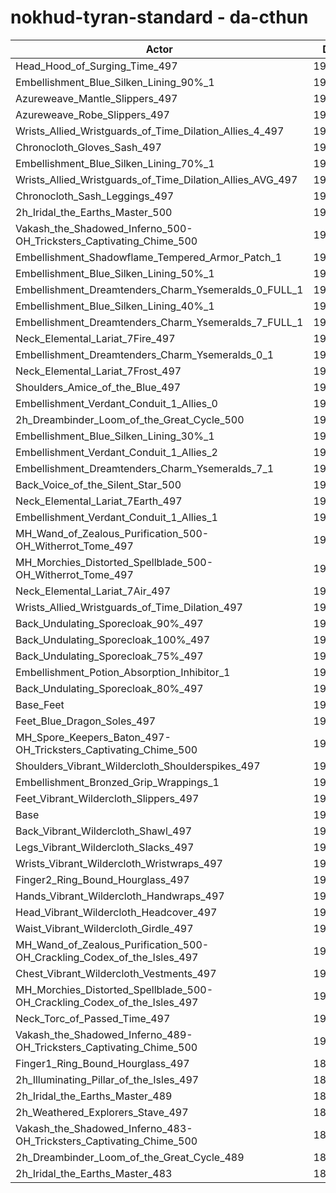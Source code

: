 # nokhud-tyran-standard - da-cthun
| Actor | DPS | Increase |
|---|:---:|:---:|
|Head_Hood_of_Surging_Time_497|194767|2.18%|
|Embellishment_Blue_Silken_Lining_90%_1|193426|1.48%|
|Azureweave_Mantle_Slippers_497|193215|1.37%|
|Azureweave_Robe_Slippers_497|193183|1.35%|
|Wrists_Allied_Wristguards_of_Time_Dilation_Allies_4_497|193181|1.35%|
|Chronocloth_Gloves_Sash_497|192998|1.25%|
|Embellishment_Blue_Silken_Lining_70%_1|192854|1.18%|
|Wrists_Allied_Wristguards_of_Time_Dilation_Allies_AVG_497|192779|1.14%|
|Chronocloth_Sash_Leggings_497|192627|1.06%|
|2h_Iridal_the_Earths_Master_500|192596|1.04%|
|Vakash_the_Shadowed_Inferno_500-OH_Tricksters_Captivating_Chime_500|192436|0.96%|
|Embellishment_Shadowflame_Tempered_Armor_Patch_1|192282|0.88%|
|Embellishment_Blue_Silken_Lining_50%_1|192279|0.88%|
|Embellishment_Dreamtenders_Charm_Ysemeralds_0_FULL_1|192257|0.87%|
|Embellishment_Blue_Silken_Lining_40%_1|191961|0.71%|
|Embellishment_Dreamtenders_Charm_Ysemeralds_7_FULL_1|191888|0.67%|
|Neck_Elemental_Lariat_7Fire_497|191827|0.64%|
|Embellishment_Dreamtenders_Charm_Ysemeralds_0_1|191742|0.59%|
|Neck_Elemental_Lariat_7Frost_497|191701|0.57%|
|Shoulders_Amice_of_the_Blue_497|191666|0.56%|
|Embellishment_Verdant_Conduit_1_Allies_0|191600|0.52%|
|2h_Dreambinder_Loom_of_the_Great_Cycle_500|191593|0.52%|
|Embellishment_Blue_Silken_Lining_30%_1|191585|0.51%|
|Embellishment_Verdant_Conduit_1_Allies_2|191538|0.49%|
|Embellishment_Dreamtenders_Charm_Ysemeralds_7_1|191535|0.49%|
|Back_Voice_of_the_Silent_Star_500|191496|0.47%|
|Neck_Elemental_Lariat_7Earth_497|191471|0.45%|
|Embellishment_Verdant_Conduit_1_Allies_1|191462|0.45%|
|MH_Wand_of_Zealous_Purification_500-OH_Witherrot_Tome_497|191336|0.38%|
|MH_Morchies_Distorted_Spellblade_500-OH_Witherrot_Tome_497|191306|0.37%|
|Neck_Elemental_Lariat_7Air_497|191259|0.34%|
|Wrists_Allied_Wristguards_of_Time_Dilation_497|191105|0.26%|
|Back_Undulating_Sporecloak_90%_497|190939|0.17%|
|Back_Undulating_Sporecloak_100%_497|190901|0.15%|
|Back_Undulating_Sporecloak_75%_497|190881|0.14%|
|Embellishment_Potion_Absorption_Inhibitor_1|190868|0.14%|
|Back_Undulating_Sporecloak_80%_497|190835|0.12%|
|Base_Feet|190807|0.10%|
|Feet_Blue_Dragon_Soles_497|190804|0.10%|
|MH_Spore_Keepers_Baton_497-OH_Tricksters_Captivating_Chime_500|190768|0.08%|
|Shoulders_Vibrant_Wildercloth_Shoulderspikes_497|190757|0.08%|
|Embellishment_Bronzed_Grip_Wrappings_1|190649|0.02%|
|Feet_Vibrant_Wildercloth_Slippers_497|190632|0.01%|
|Base|190608|0.00%|
|Back_Vibrant_Wildercloth_Shawl_497|190584|-0.01%|
|Legs_Vibrant_Wildercloth_Slacks_497|190551|-0.03%|
|Wrists_Vibrant_Wildercloth_Wristwraps_497|190525|-0.04%|
|Finger2_Ring_Bound_Hourglass_497|190517|-0.05%|
|Hands_Vibrant_Wildercloth_Handwraps_497|190515|-0.05%|
|Head_Vibrant_Wildercloth_Headcover_497|190489|-0.06%|
|Waist_Vibrant_Wildercloth_Girdle_497|190377|-0.12%|
|MH_Wand_of_Zealous_Purification_500-OH_Crackling_Codex_of_the_Isles_497|190244|-0.19%|
|Chest_Vibrant_Wildercloth_Vestments_497|190218|-0.20%|
|MH_Morchies_Distorted_Spellblade_500-OH_Crackling_Codex_of_the_Isles_497|190201|-0.21%|
|Neck_Torc_of_Passed_Time_497|190145|-0.24%|
|Vakash_the_Shadowed_Inferno_489-OH_Tricksters_Captivating_Chime_500|190121|-0.26%|
|Finger1_Ring_Bound_Hourglass_497|189917|-0.36%|
|2h_Illuminating_Pillar_of_the_Isles_497|189585|-0.54%|
|2h_Iridal_the_Earths_Master_489|189183|-0.75%|
|2h_Weathered_Explorers_Stave_497|189156|-0.76%|
|Vakash_the_Shadowed_Inferno_483-OH_Tricksters_Captivating_Chime_500|189066|-0.81%|
|2h_Dreambinder_Loom_of_the_Great_Cycle_489|188427|-1.14%|
|2h_Iridal_the_Earths_Master_483|187472|-1.65%|
